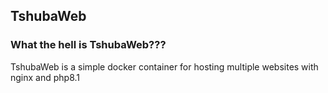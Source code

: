 ## TshubaWeb
### What the hell is TshubaWeb???

TshubaWeb is a simple docker container for hosting multiple websites with nginx and php8.1

